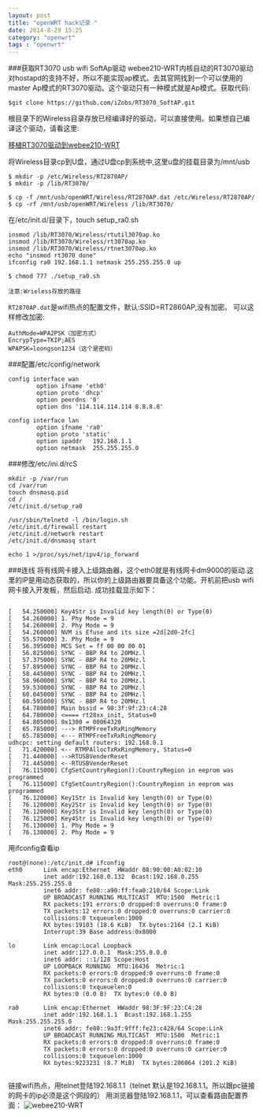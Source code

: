 ```yaml
---
layout: post
title: "openWRT hack记录 "
date: 2014-8-29 15:25
category: "openwrt"
tags : "openwrt"
---
```


###获取RT3070 usb wifi SoftAp驱动
webee210-WRT内核自动的RT3070驱动对hostapd的支持不好，所以不能实现ap模式。去其官网找到一个可以使用的master Ap模式的RT3070驱动。这个驱动只有一种模式就是Ap模式。获取代码:

```
$git clone https://github.com/iZobs/RT3070_SoftAP.git

```
根目录下的Wireless目录存放已经编译好的驱动，可以直接使用。如果想自己编译这个驱动，请看这里:

[移植RT3070驱动到webee210-WRT](http://izobs.github.io/openwrt/openwrt-RT3070-softap/)

将Wireless目录cp到U盘，通过U盘cp到系统中,这里u盘的挂载目录为/mnt/usb

```
$ mkdir -p /etc/Wireless/RT2870AP/
$ mkdir -p /lib/RT3070/

$ cp -f /mnt/usb/openWRT/Wireless/RT2870AP.dat /etc/Wireless/RT2870AP/
$ cp -rf /mnt/usb/openWRT/Wireless /lib/RT3070/

```

在/etc/init.d/目录下，touch setup_ra0.sh

```
insmod /lib/RT3070/Wireless/rtutil3070ap.ko
insmod /lib/RT3070/Wireless/rt3070ap.ko
insmod /lib/RT3070/Wireless/rtnet3070ap.ko
echo "insmod rt3070 done"
ifconfig ra0 192.168.1.1 netmask 255.255.255.0 up

```

```
$ chmod 777 ./setup_ra0.sh

```

`注意:Wrieless存放的路径`

`RT2870AP.dat`是wifi热点的配置文件，默认:SSID=RT2860AP,没有加密。
可以这样修改加密:

```
AuthMode=WPA2PSK（加密方式）
EncrypType=TKIP;AES
WPAPSK=loongson1234（这个是密码）

```

###配置/etc/config/network

```
config interface wan
        option ifname 'eth0'
        option proto 'dhcp'
        option peerdns '0'
        option dns '114.114.114.114 8.8.8.8'

config interface lan
        option ifname 'ra0'
        option proto 'static'
        option ipaddr   192.168.1.1
        option netmask  255.255.255.0 

```

###修改/etc/ini.d/rcS

```
mkdir -p /var/run                                           
cd /var/run                    
touch dnsmasq.pid              
cd /                           
/etc/init.d/setup_ra0        
                             
/usr/sbin/telnetd -l /bin/login.sh
/etc/init.d/firewall restart      
/etc/init.d/network restart       
/etc/init.d/dnsmasq start         
                                  
echo 1 >/proc/sys/net/ipv4/ip_forward

```

###连线
将有线网卡接入上级路由器，这个eth0就是有线网卡dm9000的驱动.这里的IP是用动态获取的，所以你的上级路由器要具备这个功能。开机前把usb wifi网卡接入开发板，然后启动.
成功挂载显示如下：
```

[   54.250000] Key4Str is Invalid key length(0) or Type(0)
[   54.260000] 1. Phy Mode = 9
[   54.260000] 2. Phy Mode = 9
[   54.260000] NVM is Efuse and its size =2d[2d0-2fc] 
[   55.570000] 3. Phy Mode = 9
[   56.395000] MCS Set = ff 00 00 00 01
[   56.825000] SYNC - BBP R4 to 20MHz.l
[   57.375000] SYNC - BBP R4 to 20MHz.l
[   57.895000] SYNC - BBP R4 to 20MHz.l
[   58.445000] SYNC - BBP R4 to 20MHz.l
[   58.960000] SYNC - BBP R4 to 20MHz.l
[   59.530000] SYNC - BBP R4 to 20MHz.l
[   60.045000] SYNC - BBP R4 to 20MHz.l
[   60.595000] SYNC - BBP R4 to 20MHz.l
[   64.780000] Main bssid = 98:3f:9f:23:c4:28
[   64.780000] <==== rt28xx_init, Status=0
[   64.805000] 0x1300 = 00064320
[   65.785000] ---> RTMPFreeTxRxRingMemory
[   65.785000] <--- RTMPFreeTxRxRingMemory
udhcpc: setting default routers: 192.168.0.1
[   71.420000] <-- RTMPAllocTxRxRingMemory, Status=0
[   71.440000] -->RTUSBVenderReset
[   71.445000] <--RTUSBVenderReset
[   76.115000] CfgSetCountryRegion():CountryRegion in eeprom was programmed
[   76.115000] CfgSetCountryRegion():CountryRegion in eeprom was programmed
[   76.120000] Key1Str is Invalid key length(0) or Type(0)
[   76.120000] Key2Str is Invalid key length(0) or Type(0)
[   76.120000] Key3Str is Invalid key length(0) or Type(0)
[   76.125000] Key4Str is Invalid key length(0) or Type(0)
[   76.130000] 1. Phy Mode = 9
[   76.130000] 2. Phy Mode = 9

```

用ifconfig查看ip

```
root@(none):/etc/init.d# ifconfig 
eth0      Link encap:Ethernet  HWaddr 08:90:00:A0:02:10  
          inet addr:192.168.0.132  Bcast:192.168.0.255  Mask:255.255.255.0
          inet6 addr: fe80::a90:ff:fea0:210/64 Scope:Link
          UP BROADCAST RUNNING MULTICAST  MTU:1500  Metric:1
          RX packets:191 errors:0 dropped:0 overruns:0 frame:0
          TX packets:12 errors:0 dropped:0 overruns:0 carrier:0
          collisions:0 txqueuelen:1000 
          RX bytes:19103 (18.6 KiB)  TX bytes:2164 (2.1 KiB)
          Interrupt:39 Base address:0x8000 

lo        Link encap:Local Loopback  
          inet addr:127.0.0.1  Mask:255.0.0.0
          inet6 addr: ::1/128 Scope:Host
          UP LOOPBACK RUNNING  MTU:16436  Metric:1
          RX packets:0 errors:0 dropped:0 overruns:0 frame:0
          TX packets:0 errors:0 dropped:0 overruns:0 carrier:0
          collisions:0 txqueuelen:0 
          RX bytes:0 (0.0 B)  TX bytes:0 (0.0 B)

ra0       Link encap:Ethernet  HWaddr 98:3F:9F:23:C4:28  
          inet addr:192.168.1.1  Bcast:192.168.1.255  Mask:255.255.255.0
          inet6 addr: fe80::9a3f:9fff:fe23:c428/64 Scope:Link
          UP BROADCAST RUNNING MULTICAST  MTU:1500  Metric:1
          RX packets:0 errors:0 dropped:0 overruns:0 frame:0
          TX packets:0 errors:0 dropped:0 overruns:0 carrier:0
          collisions:0 txqueuelen:1000 
          RX bytes:9223231 (8.7 MiB)  TX bytes:206064 (201.2 KiB)
																					

```

链接wifi热点，用telnet登陆192.168.1.1（telnet 默认是192.168.1.1。所以跟pc链接的网卡的ip必须是这个网段的）
用浏览器登陆192.168.1.1，可以查看路由配置界面：
![webee210-WRT](https://github.com/iZobs/Webee210-WRT/blob/master/Document/picture/webee210-WRT.png)



